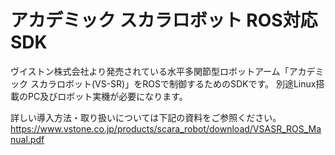 # アカデミック スカラロボット ROS対応SDK
ヴイストン株式会社より発売されている水平多関節型ロボットアーム「アカデミック スカラロボット(VS-SR)」をROSで制御するためのSDKです。
別途Linux搭載のPC及びロボット実機が必要になります。

詳しい導入方法・取り扱いについては下記の資料をご参照ください。
https://www.vstone.co.jp/products/scara_robot/download/VSASR_ROS_Manual.pdf
